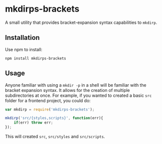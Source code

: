 # mkdirps-brackets

A small utility that provides bracket-expansion syntax capabilities to `mkdirp`.

## Installation

Use npm to install:

`npm install mkdirps-brackets`

## Usage

Anyone familiar with using a `mkdir -p` in a shell will be familiar with the bracket expansion syntax. It allows for the creation of multiple subdirectories at once.
For example, if you wanted to created a basic `src` folder for a frontend project, you could do:

```js
var mkdirp = require('mkdirps-brackets');

mkdirp('src/{styles,scripts}', function(err){
    if(err) throw err;
});

```

This will created `src`, `src/styles` and `src/scripts`.
